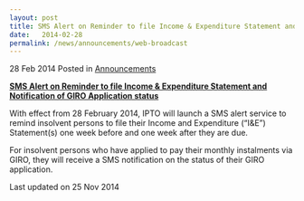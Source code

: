 ```yaml
---
layout: post
title: SMS Alert on Reminder to file Income & Expenditure Statement and Notification of GIRO Application status
date:   2014-02-28
permalink: /news/announcements/web-broadcast
---
```


28 Feb 2014 Posted in [Announcements](/news/announcements) 

**<u>SMS Alert on Reminder to file Income & Expenditure Statement and Notification of GIRO Application status</u>**

With effect from 28 February 2014, IPTO will launch a SMS alert service to remind insolvent persons to file their Income and Expenditure (“I&E”) Statement(s) one week before and one week after they are due.
 
For insolvent persons who have applied to pay their monthly instalments via GIRO, they will receive a SMS notification on the status of their GIRO application.

<p class="right-side-updated">Last updated on 25 Nov 2014</p> 
